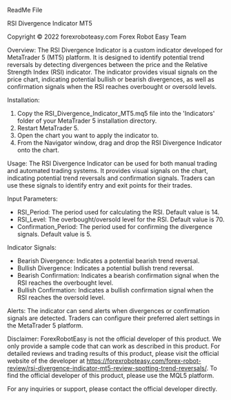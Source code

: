 ReadMe File

RSI Divergence Indicator MT5

Copyright © 2022 forexroboteasy.com
Forex Robot Easy Team

Overview:
The RSI Divergence Indicator is a custom indicator developed for MetaTrader 5 (MT5) platform. It is designed to identify potential trend reversals by detecting divergences between the price and the Relative Strength Index (RSI) indicator. The indicator provides visual signals on the price chart, indicating potential bullish or bearish divergences, as well as confirmation signals when the RSI reaches overbought or oversold levels.

Installation:
1. Copy the RSI_Divergence_Indicator_MT5.mq5 file into the 'Indicators' folder of your MetaTrader 5 installation directory.
2. Restart MetaTrader 5.
3. Open the chart you want to apply the indicator to.
4. From the Navigator window, drag and drop the RSI Divergence Indicator onto the chart.

Usage:
The RSI Divergence Indicator can be used for both manual trading and automated trading systems. It provides visual signals on the chart, indicating potential trend reversals and confirmation signals. Traders can use these signals to identify entry and exit points for their trades.

Input Parameters:
- RSI_Period: The period used for calculating the RSI. Default value is 14.
- RSI_Level: The overbought/oversold level for the RSI. Default value is 70.
- Confirmation_Period: The period used for confirming the divergence signals. Default value is 5.

Indicator Signals:
- Bearish Divergence: Indicates a potential bearish trend reversal.
- Bullish Divergence: Indicates a potential bullish trend reversal.
- Bearish Confirmation: Indicates a bearish confirmation signal when the RSI reaches the overbought level.
- Bullish Confirmation: Indicates a bullish confirmation signal when the RSI reaches the oversold level.

Alerts:
The indicator can send alerts when divergences or confirmation signals are detected. Traders can configure their preferred alert settings in the MetaTrader 5 platform.

Disclaimer:
ForexRobotEasy is not the official developer of this product. We only provide a sample code that can work as described in this product. For detailed reviews and trading results of this product, please visit the official website of the developer at https://forexroboteasy.com/forex-robot-review/rsi-divergence-indicator-mt5-review-spotting-trend-reversals/. To find the official developer of this product, please use the MQL5 platform.

For any inquiries or support, please contact the official developer directly.
